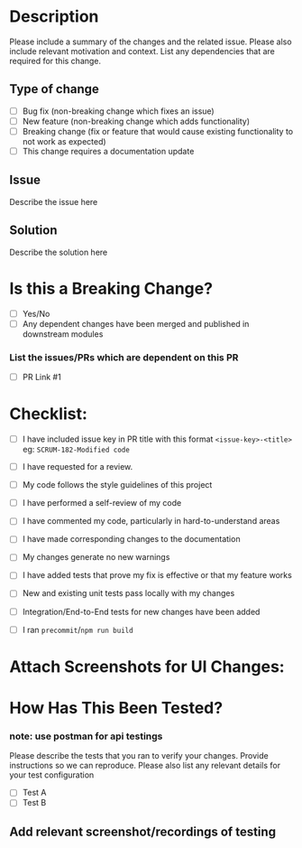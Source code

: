 # Description

Please include a summary of the changes and the related issue. Please also include relevant motivation and context. List any dependencies that are required for this change.

## Type of change
- [ ] Bug fix (non-breaking change which fixes an issue)
- [ ] New feature (non-breaking change which adds functionality)
- [ ] Breaking change (fix or feature that would cause existing functionality to not work as expected)
- [ ] This change requires a documentation update

## Issue
Describe the issue here

## Solution
Describe the solution here

# Is this a Breaking Change? 
- [ ] Yes/No
- [ ] Any dependent changes have been merged and published in downstream modules
      
### List the issues/PRs which are dependent on this PR
- [ ] PR Link #1

# Checklist:

- [ ] I have included issue key in PR title with this format `<issue-key>-<title>` eg: `SCRUM-182-Modified code`
- [ ] I have requested for a review.
- [ ] My code follows the style guidelines of this project
- [ ] I have performed a self-review of my code
- [ ] I have commented my code, particularly in hard-to-understand areas
- [ ] I have made corresponding changes to the documentation
- [ ] My changes generate no new warnings
- [ ] I have added tests that prove my fix is effective or that my feature works
- [ ] New and existing unit tests pass locally with my changes
- [ ] Integration/End-to-End tests for new changes have been added
- [ ] I ran `precommit`/`npm run build`


# Attach Screenshots for UI Changes:

# How Has This Been Tested?
### note: use postman for api testings
Please describe the tests that you ran to verify your changes. Provide instructions so we can reproduce. Please also list any relevant details for your test configuration

- [ ] Test A
- [ ] Test B

## Add relevant screenshot/recordings of testing
